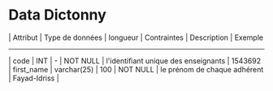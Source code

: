 # Data Dictonny

| Attribut          | Type de données    | longueur    | Contraintes       | Description                          | Exemple
 -----------------   -------------------- -----------   ------------------  ------------------------------------   ------------------ 
| code              | INT                | -           |   NOT NULL        | l'identifiant unique des enseignants | 1543692
| first_name        | varchar(25)        | 100         |   NOT NULL        | le prénom de chaque adhérent         | Fayad-Idriss
|
 

